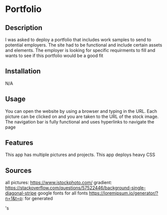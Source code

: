 # Portfolio

## Description

I was asked to deploy a portfolio that includes work samples to send to potential employers. The site had to be functional and include certain assets and elements. The employer is looking for specific requirments to fill and wants to see if this portfolio would be a good fit


## Installation

N/A

## Usage

You can open the website by using a browser and typing in the URL. Each picture can be clicked on and you are taken to the URL of the stock image. The navigation bar is fully functional and uses hyperlinks to navigate the page


## Features

This app has multiple pictures and projects. This app deploys heavy CSS

## Sources

all pictures: https://www.istockphoto.com/
gradient: https://stackoverflow.com/questions/57522446/background-single-diagonal-stripe
google fonts for all fonts
https://loremipsum.io/generator/?n=1&t=p: for generated <p>'s

